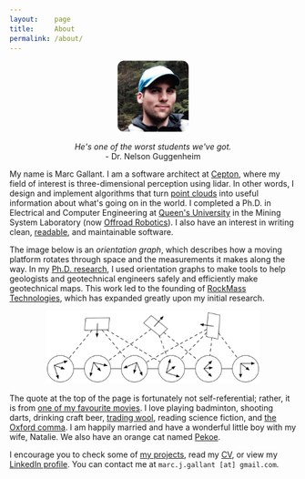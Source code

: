 ```yaml
---
layout:    page
title:     About
permalink: /about/
---
```

<p style="text-align:center"><img src="/images/avatar.png" alt="Me!" style="width: 25%; height: 25%"/></p>

<p style='text-align: center;'><i>He's one of the worst students we've got.</i><br />- Dr. Nelson Guggenheim</p>

My name is Marc Gallant. I am a software architect at [Cepton](http://www.cepton.com), where my field of interest is three-dimensional perception using lidar. In other words, I design and implement algorithms that turn [point clouds](https://en.wikipedia.org/wiki/Point_cloud) into useful information about what's going on in the world. I completed a Ph.D. in Electrical and Computer Engineering at [Queen's University](www.queensu.ca) in the Mining System Laboratory (now [Offroad Robotics](https://offroad.engineering.queensu.ca)). I also have an interest in writing clean, [readable](https://www.goodreads.com/quotes/9168-programs-must-be-written-for-people-to-read-and-only), and maintainable software.

The image below is an *orientation graph*, which describes how a moving platform rotates through space and the measurements it makes along the way. In my [Ph.D. research](http://qspace.library.queensu.ca/jspui/handle/1974/15025), I used orientation graphs to make tools to help geologists and geotechnical engineers safely and efficiently make geotechnical maps. This work led to the founding of [RockMass Technologies](https://www.rockmasstech.com/), which has expanded greatly upon my initial research. 

<p style="text-align:center"><img src="/images/graph.png" alt="An orientation graph" style="width: 75%; height: 75%"/></p>

The quote at the top of the page is fortunately not self-referential; rather, it is from [one of my favourite movies](http://www.imdb.com/title/tt0128445/). I love playing badminton, shooting darts, drinking craft beer, [trading wool](https://en.wikipedia.org/wiki/Catan), reading science fiction, and [the Oxford comma](https://en.wikipedia.org/wiki/Serial_comma). I am happily married and have a wonderful little boy with my wife, Natalie. We also have an orange cat named [Pekoe](https://en.wikipedia.org/wiki/Tea_leaf_grading#Orange_pekoe).

I encourage you to check some of [my projects](https://github.com/kam3k), read my [CV](../cv), or view my [LinkedIn profile](http://ca.linkedin.com/in/marcjgallant). You can contact me at `marc.j.gallant [at] gmail.com`.
